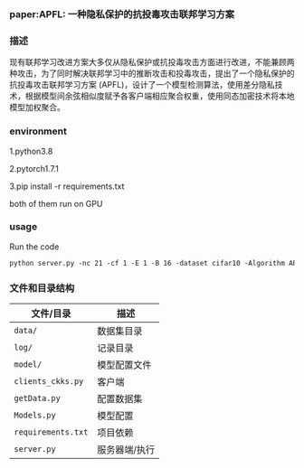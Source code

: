### paper:APFL: 一种隐私保护的抗投毒攻击联邦学习方案

### 描述
现有联邦学习改进方案大多仅从隐私保护或抗投毒攻击方面进行改进，不能兼顾两种攻击，为了同时解决联邦学习中的推断攻击和投毒攻击，提出了一个隐私保护的抗投毒攻击联邦学习方案 (APFL)，设计了一个模型检测算法，使用差分隐私技术，根据模型间余弦相似度赋予各客户端相应聚合权重，使用同态加密技术将本地模型加权聚合。

### environment

1.python3.8

2.pytorch1.7.1

3.pip install -r requirements.txt

both of them run on GPU

### usage

Run the code

```asp
python server.py -nc 21 -cf 1 -E 1 -B 16 -dataset cifar10 -Algorithm APFL -mn cifar10_cnn  -ncomm 100 -iid 1 -lr 0.0002 -g 0
```
### 文件和目录结构
| 文件/目录         | 描述                  |
| ----------------- | ---------            |
| `data/`           | 数据集目录            |
| `log/`            | 记录目录              |
| `model/`          | 模型配置文件          |
| `clients_ckks.py` | 客户端                |
| `getData.py`      | 配置数据集            |
| `Models.py`       | 模型配置              |
| `requirements.txt`| 项目依赖              |
| `server.py`       | 服务器端/执行         |
